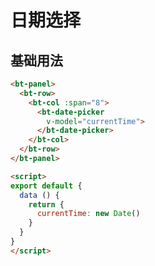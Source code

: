 # 日期选择

## 基础用法

<bt-panel>
  <bt-date-picker
    v-model="currentTime">
  </bt-date-picker>
</bt-panel>

<script>
export default {
  data () {
    return {
      currentTime: new Date()
    }
  }
}
</script>

``` html
<bt-panel>
  <bt-row>
    <bt-col :span="8">
      <bt-date-picker
        v-model="currentTime">
      </bt-date-picker>
    </bt-col>
  </bt-row>
</bt-panel>

<script>
export default {
  data () {
    return {
      currentTime: new Date()
    }
  }
}
</script>
```